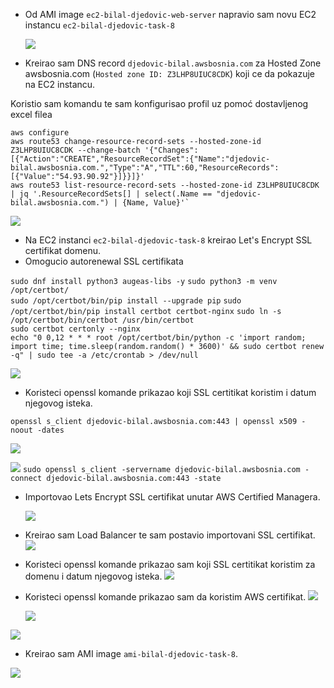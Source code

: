 - Od AMI image `ec2-bilal-djedovic-web-server` napravio sam novu EC2 instancu `ec2-bilal-djedovic-task-8`

  ![](./Screenshot_8.png)

- Kreirao sam DNS record `djedovic-bilal.awsbosnia.com` za Hosted Zone awsbosnia.com (`Hosted zone ID: Z3LHP8UIUC8CDK`) koji ce da pokazuje na EC2 instancu.

Koristio sam komandu te sam konfigurisao profil uz pomoć dostavljenog excel filea

    aws configure
    aws route53 change-resource-record-sets --hosted-zone-id Z3LHP8UIUC8CDK --change-batch '{"Changes":[{"Action":"CREATE","ResourceRecordSet":{"Name":"djedovic-bilal.awsbosnia.com.","Type":"A","TTL":60,"ResourceRecords":[{"Value":"54.93.90.92"}]}}]}'
    aws route53 list-resource-record-sets --hosted-zone-id Z3LHP8UIUC8CDK | jq '.ResourceRecordSets[] | select(.Name == "djedovic-bilal.awsbosnia.com.") | {Name, Value}'`

![](./Screenshot_1.png)

- Na EC2 instanci `ec2-bilal-djedovic-task-8` kreirao Let's Encrypt SSL certifikat domenu.
- Omogucio autorenewal SSL certifikata

`sudo dnf install python3 augeas-libs -y`
`sudo python3 -m venv /opt/certbot/`  
`sudo /opt/certbot/bin/pip install --upgrade pip`
`sudo /opt/certbot/bin/pip install certbot certbot-nginx`
`sudo ln -s /opt/certbot/bin/certbot /usr/bin/certbot`  
`sudo certbot certonly --nginx`  
`echo "0 0,12 * * * root /opt/certbot/bin/python -c 'import random; import time; time.sleep(random.random() * 3600)' && sudo certbot renew -q" | sudo tee -a /etc/crontab > /dev/null`

![](./Screenshot_2.png)

- Koristeci openssl komande prikazao koji SSL certitikat koristim i datum njegovog isteka.

`openssl s_client djedovic-bilal.awsbosnia.com:443 | openssl x509 -noout -dates`

![](./Screenshot_3.png)

![](./Screenshot_12.png)
`sudo openssl s_client -servername djedovic-bilal.awsbosnia.com -connect djedovic-bilal.awsbosnia.com:443 -state`

- Importovao Lets Encrypt SSL certifikat unutar AWS Certified Managera.

  ![](./Screenshot_4.png)

- Kreirao sam Load Balancer te sam postavio importovani SSL certifikat.
  ![](./Screenshot_5.png)
- Koristeci openssl komande prikazao sam koji SSL certitikat koristim za domenu i datum njegovog isteka.
  ![](./Screenshot_3.png)
- Koristeci openssl komande prikazao sam da koristim AWS certifikat.
  ![](./Screenshot_6.png)

  ![](./Screenshot_11.png)

![](./Screenshot_7.png)

- Kreirao sam AMI image `ami-bilal-djedovic-task-8`.

![](./Screenshot_10.png)
